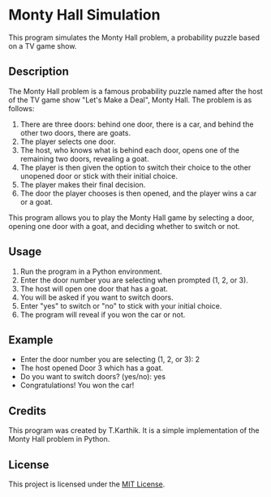 # Monty Hall Simulation

This program simulates the Monty Hall problem, a probability puzzle based on a TV game show.

## Description

The Monty Hall problem is a famous probability puzzle named after the host of the TV game show "Let's Make a Deal", Monty Hall. The problem is as follows:

1. There are three doors: behind one door, there is a car, and behind the other two doors, there are goats.
2. The player selects one door.
3. The host, who knows what is behind each door, opens one of the remaining two doors, revealing a goat.
4. The player is then given the option to switch their choice to the other unopened door or stick with their initial choice.
5. The player makes their final decision.
6. The door the player chooses is then opened, and the player wins a car or a goat.

This program allows you to play the Monty Hall game by selecting a door, opening one door with a goat, and deciding whether to switch or not.

## Usage

1. Run the program in a Python environment.
2. Enter the door number you are selecting when prompted (1, 2, or 3).
3. The host will open one door that has a goat.
4. You will be asked if you want to switch doors.
5. Enter "yes" to switch or "no" to stick with your initial choice.
6. The program will reveal if you won the car or not.

## Example

- Enter the door number you are selecting (1, 2, or 3): 2  
- The host opened Door 3 which has a goat.  
- Do you want to switch doors? (yes/no): yes  
- Congratulations! You won the car!  


## Credits

This program was created by T.Karthik. It is a simple implementation of the Monty Hall problem in Python.

## License

This project is licensed under the [MIT License](LICENSE).

